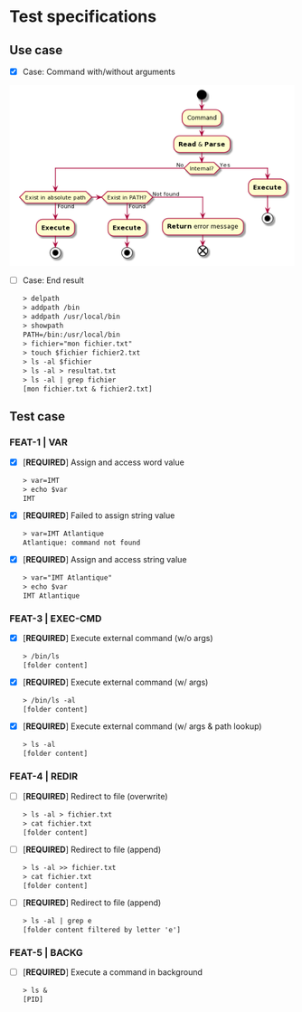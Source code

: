 # Test specifications

## Use case

- [x] Case: Command with/without arguments

![usecase main](doc-files/img/usecase_main.png)

- [ ] Case: End result

      > delpath
      > addpath /bin
      > addpath /usr/local/bin
      > showpath
      PATH=/bin:/usr/local/bin
      > fichier="mon fichier.txt"
      > touch $fichier fichier2.txt
      > ls -al $fichier
      > ls -al > resultat.txt
      > ls -al | grep fichier
      [mon fichier.txt & fichier2.txt]

## Test case

### FEAT-1 | VAR

- [x] [**REQUIRED**] Assign and access word value

      > var=IMT  
      > echo $var  
      IMT

- [x] [**REQUIRED**] Failed to assign string value

      > var=IMT Atlantique
      Atlantique: command not found

- [x] [**REQUIRED**] Assign and access string value

      > var="IMT Atlantique"
      > echo $var
      IMT Atlantique

### FEAT-3 | EXEC-CMD

- [x] [**REQUIRED**] Execute external command (w/o args)

      > /bin/ls
      [folder content]

- [x] [**REQUIRED**] Execute external command (w/ args)

      > /bin/ls -al
      [folder content]

- [x] [**REQUIRED**] Execute external command (w/ args & path lookup)

      > ls -al
      [folder content]

### FEAT-4 | REDIR

- [ ] [**REQUIRED**] Redirect to file (overwrite)

      > ls -al > fichier.txt
      > cat fichier.txt
      [folder content]

- [ ] [**REQUIRED**] Redirect to file (append)

      > ls -al >> fichier.txt
      > cat fichier.txt
      [folder content]

- [ ] [**REQUIRED**] Redirect to file (append)

      > ls -al | grep e
      [folder content filtered by letter 'e']

### FEAT-5 | BACKG

- [ ] [**REQUIRED**] Execute a command in background

      > ls &
      [PID]
